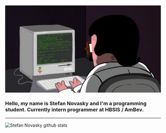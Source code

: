 ![Alt Text](programming.gif "gif")
### Hello, my name is Stefan Novasky and I'm a programming student. Currently intern programmer at HBSIS / AmBev. 
***
![Stefan Novasky github stats](https://github-readme-stats.vercel.app/api?username=stefannovasky&show_icons=true)


